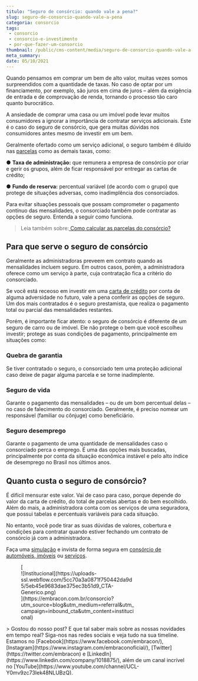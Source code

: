 ```yaml
---
titulo: "Seguro de consórcio: quando vale a pena?"
slug: seguro-de-consorcio-quando-vale-a-pena
categoria: consorcio
tags:
 - consorcio
 - consorcio-e-investimento
 - por-que-fazer-um-consorcio
thumbnail: /public/cms-content/media/seguro-de-consorcio-quando-vale-a-pena.png
meta_summary: 
date: 05/10/2021
---
```

Quando pensamos em comprar um bem de alto valor, muitas vezes somos surpreendidos com a quantidade de taxas. No caso de optar por um financiamento, por exemplo, são juros em cima de juros – além da exigência de entrada e de comprovação de renda, tornando o processo tão caro quanto burocrático.

A ansiedade de comprar uma casa ou um imóvel pode levar muitos consumidores a ignorar a importância de contratar serviços adicionais. Este é o caso do seguro de consórcio, que gera muitas dúvidas nos consumidores antes mesmo de investir em um bem.

Geralmente ofertado como um serviço adicional, o seguro também é diluído nas [parcelas](https://www.embracon.com.br/blog/parcela-de-consorcio-tem-juros) como as demais taxas, como:

● **Taxa de administração:** que remunera a empresa de consórcio por criar e gerir os grupos, além de ficar responsável por entregar as cartas de crédito;

● **Fundo de reserva:** percentual variável (de acordo com o grupo) que protege de situações adversas, como inadimplência dos consorciados.

Para evitar situações pessoais que possam comprometer o pagamento contínuo das mensalidades, o consorciado também pode contratar as opções de seguro. Entenda a seguir como funciona.

> Leia também sobre:[ Como calcular as parcelas do consórcio?](https://www.embracon.com.br/blog/como-calcular-as-parcelas-no-consorcio)

**Para que serve o seguro de consórcio**
----------------------------------------

Geralmente as administradoras preveem em contrato quando as mensalidades incluem seguro. Em outros casos, porém, a administradora oferece como um serviço à parte, cuja contratação fica a critério do consorciado.

Se você está receoso em investir em uma [carta de crédito](https://www.embracon.com.br/conhecaoconsorcio/o-que-e-carta-de-credito) por conta de alguma adversidade no futuro, vale a pena conferir as opções de seguro. Um dos mais contratados é o seguro prestamista, que realiza o pagamento total ou parcial das mensalidades restantes.

Porém, é importante ficar atento: o seguro de consórcio é diferente de um seguro de carro ou de imóvel. Ele não protege o bem que você escolheu investir; protege as suas condições de pagamento, principalmente em situações como:

### Quebra de garantia

Se tiver contratado o seguro, o consorciado tem uma proteção adicional caso deixe de pagar alguma parcela e se torne inadimplente.

### Seguro de vida

Garante o pagamento das mensalidades – ou de um bom percentual delas – no caso de falecimento do consorciado. Geralmente, é preciso nomear um responsável (familiar ou cônjuge) como beneficiário.

### Seguro desemprego

Garante o pagamento de uma quantidade de mensalidades caso o consorciado perca o emprego. É uma das opções mais buscadas, principalmente por conta da situação econômica instável e pelo alto índice de desemprego no Brasil nos últimos anos.

Quanto custa o seguro de consórcio?
-----------------------------------

É difícil mensurar este valor. Vai de caso para caso, porque depende do valor da carta de crédito, do total de parcelas abertas e do bem escolhido. Além do mais, a administradora conta com os serviços de uma seguradora, que possui tabelas e percentuais variáveis para cada situação.

No entanto, você pode tirar as suas dúvidas de valores, cobertura e condições para contratar quando estiver fechando um contrato de consórcio já com a administradora.

Faça uma [simulação](https://www.embracon.com.br/blog/simulacao-de-consorcio) e invista de forma segura em [consórcio de automóveis](https://www.embracon.com.br/consorcio-de-carros),[ imóveis](https://www.embracon.com.br/consorcio-de-imoveis) ou [serviços](https://www.embracon.com.br/consorcio-servicos).

<figure class="w-richtext-figure-type-image w-richtext-align-center" style="max-width:310px">[<div>![Institucional](https://uploads-ssl.webflow.com/5cc70a3a0871f750442da9d5/5eb45e9683dae375ec3b51d9_CTA-Generico.png)</div>](https://embracon.com.br/consorcio?utm_source=blog&utm_medium=referral&utm_campaign=inbound_cta&utm_content=institucional)</figure>> Gostou do nosso post? E que tal saber mais sobre as nossas novidades em tempo real? Siga-nos nas redes sociais e veja tudo na sua timeline. Estamos no [Facebook](https://www.facebook.com/embracon/), [Instagram](https://www.instagram.com/embraconoficial/), [Twitter](https://twitter.com/embracon) e [LinkedIn](https://www.linkedin.com/company/1018875/), além de um canal incrível no [YouTube](https://www.youtube.com/channel/UCL-Y0mv9zc73Iek48NLUBzQ).
